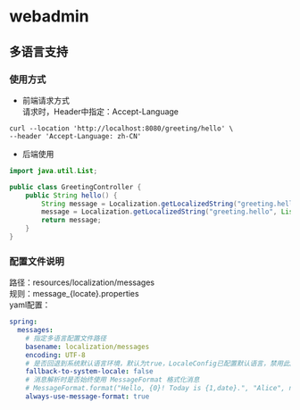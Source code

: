 # webadmin

## 多语言支持
### 使用方式
* 前端请求方式  
请求时，Header中指定：Accept-Language
```text
curl --location 'http://localhost:8080/greeting/hello' \
--header 'Accept-Language: zh-CN'
```
* 后端使用

```java
import java.util.List;

public class GreetingController {
    public String hello() {
        String message = Localization.getLocalizedString("greeting.hello");
        message = Localization.getLocalizedString("greeting.hello", List.of("test"));
        return message;
    }
}
```
### 配置文件说明  
路径：resources/localization/messages  
规则：message_{locate}.properties  
yaml配置：
```yml
spring:
  messages:
    # 指定多语言配置文件路径
    basename: localization/messages
    encoding: UTF-8
    # 是否回退到系统默认语言环境，默认为true，LocaleConfig已配置默认语言，禁用此配置
    fallback-to-system-locale: false
    # 消息解析时是否始终使用 MessageFormat 格式化消息
    # MessageFormat.format("Hello, {0}! Today is {1,date}.", "Alice", new Date());
    always-use-message-format: true
```


